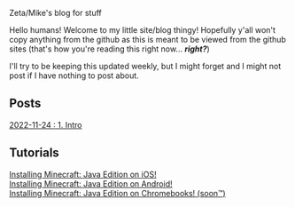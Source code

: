 Zeta/Mike's blog for stuff

Hello humans! Welcome to my little site/blog thingy! Hopefully y'all won't copy anything from the github as this is meant to be viewed from the github sites (that's how you're reading this right now... ***right?***)

I'll try to be keeping this updated weekly, but I might forget and I might not post if I have nothing to post about. 
## Posts
[2022-11-24 : 1. Intro](posts/20221124-1.md)
## Tutorials
[Installing Minecraft: Java Edition on iOS!](tutorials/minecraft-on-ios.md)
<br />
[Installing Minecraft: Java Edition on Android!](tutorials/minecraft-on-android)
<br />
[Installing Minecraft: Java Edition on Chromebooks! (soon:tm:)](tutorials/minecraft-java-on-chromeos)